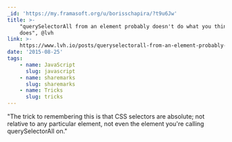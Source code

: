 ```yaml
---
_id: 'https://my.framasoft.org/u/borisschapira/?t9u6Jw'
title: >-
    "querySelectorAll from an element probably doesn't do what you think it
    does", @lvh
link: >-
    https://www.lvh.io/posts/queryselectorall-from-an-element-probably-doesnt-do-what-you-think-it-does.html
date: '2015-08-25'
tags:
    - name: JavaScript
      slug: javascript
    - name: sharemarks
      slug: sharemarks
    - name: Tricks
      slug: tricks
---
```


<div class="markdown"><p>&quot;The trick to remembering this is that CSS selectors are absolute; not relative to any particular element, not even the element you're calling querySelectorAll on.&quot;
</p></div>
